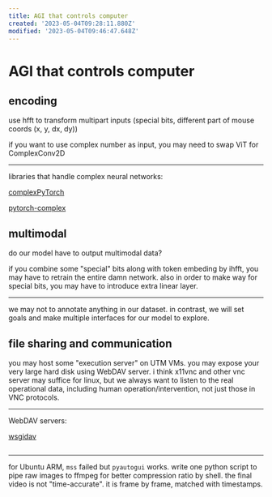 ```yaml
---
title: AGI that controls computer
created: '2023-05-04T09:28:11.880Z'
modified: '2023-05-04T09:46:47.648Z'
---
```


# AGI that controls computer

## encoding

use hfft to transform multipart inputs (special bits, different part of mouse coords (x, y, dx, dy))

if you want to use complex number as input, you may need to swap ViT for ComplexConv2D

----

libraries that handle complex neural networks:

[complexPyTorch](https://github.com/wavefrontshaping/complexPyTorch)

[pytorch-complex](https://github.com/soumickmj/pytorch-complex)

## multimodal

do our model have to output multimodal data?

if you combine some "special" bits along with token embeding by ihfft, you may have to retrain the entire damn network. also in order to make way for special bits, you may have to introduce extra linear layer.

----

we may not to annotate anything in our dataset. in contrast, we will set goals and make multiple interfaces for our model to explore.

## file sharing and communication

you may host some "execution server" on UTM VMs. you may expose your very large hard disk using WebDAV server. i think x11vnc and other vnc server may suffice for linux, but we always want to listen to the real operational data, including human operation/intervention, not just those in VNC protocols.

----

WebDAV servers:

[wsgidav](https://github.com/mar10/wsgidav)

```bash

```

[]()

----

for Ubuntu ARM, `mss` failed but `pyautogui` works. write one python script to pipe raw images to ffmpeg for better compression ratio by shell. the final video is not "time-accurate". it is frame by frame, matched with timestamps.
